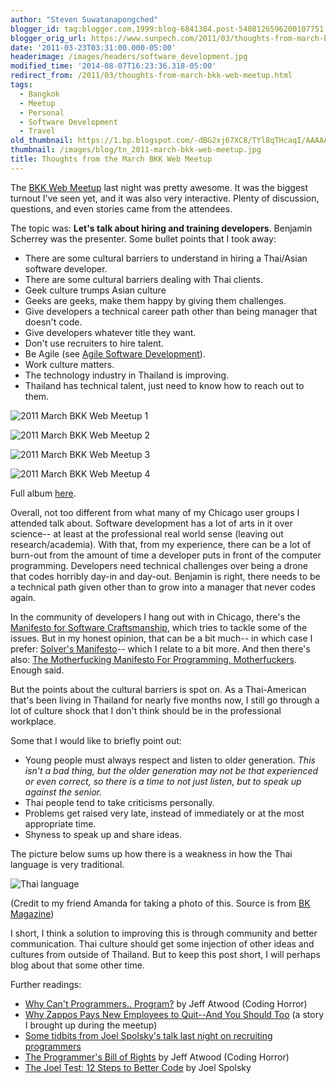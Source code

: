 ```yaml
---
author: "Steven Suwatanapongched"
blogger_id: tag:blogger.com,1999:blog-6841384.post-5408126596200107751
blogger_orig_url: https://www.sunpech.com/2011/03/thoughts-from-march-bkk-web-meetup.html
date: '2011-03-23T03:31:00.000-05:00'
headerimage: /images/headers/software_development.jpg
modified_time: '2014-08-07T16:23:36.318-05:00'
redirect_from: /2011/03/thoughts-from-march-bkk-web-meetup.html
tags:
  - Bangkok
  - Meetup  
  - Personal
  - Software Development
  - Travel
old_thumbnail: https://1.bp.blogspot.com/-dBG2xj67XC8/TYl8qTHcaqI/AAAAAAAAkOU/60YDaID1JPw/s800/IMG_5097.JPG
thumbnail: /images/blog/tn_2011-march-bkk-web-meetup.jpg
title: Thoughts from the March BKK Web Meetup
---
```



The [BKK Web Meetup](https://www.meetup.com/bkk-web/) last night was pretty awesome. It was the biggest turnout I've seen yet, and it was also very interactive. Plenty of discussion, questions, and even stories came from the attendees.

The topic was: **Let's talk about hiring and training developers**. Benjamin Scherrey was the presenter. Some bullet points that I took away:

* There are some cultural barriers to understand in hiring a Thai/Asian software developer.
* There are some cultural barriers dealing with Thai clients.
* Geek culture trumps Asian culture
* Geeks are geeks, make them happy by giving them challenges. 
* Give developers a technical career path other than being manager that doesn't code. 
* Give developers whatever title they want.
* Don't use recruiters to hire talent. 
* Be Agile (see [Agile Software Development](https://en.wikipedia.org/wiki/Agile_software_development)).
* Work culture matters.
* The technology industry in Thailand is improving.
* Thailand has technical talent, just need to know how to reach out to them.

![2011 March BKK Web Meetup 1](/images/blog/IMG_5097.jpg)

![2011 March BKK Web Meetup 2](/images/blog/IMG_5100.jpg)

![2011 March BKK Web Meetup 3](/images/blog/IMG_5101.jpg)

![2011 March BKK Web Meetup 4](/images/blog/IMG_5102.jpg)

Full album [here](https://photos.app.goo.gl/TjFoLTKoASuMMc6ZA).

Overall, not too different from what many of my Chicago user groups I attended talk about. Software development has a lot of arts in it over science-- at least at the professional real world sense (leaving out research/academia). With that, from my experience, there can be a lot of burn-out from the amount of time a developer puts in front of the computer programming. Developers need technical challenges over being a drone that codes horribly day-in and day-out. Benjamin is right, there needs to be a technical path given other than to grow into a manager that never codes again.

In the community of developers I hang out with in Chicago, there's the [Manifesto for Software Craftsmanship](https://manifesto.softwarecraftsmanship.org/), which tries to tackle some of the issues. But in my honest opinion, that can be a bit much-- in which case I prefer: [Solver's Manifesto](https://www.solversmanifesto.com/)-- which I relate to a bit more. And then there's also: [The Motherfucking Manifesto For Programming, Motherfuckers](https://programming-motherfucker.com/). Enough said.

But the points about the cultural barriers is spot on. As a Thai-American that's been living in Thailand for nearly five months now, I still go through a lot of culture shock that I don't think should be in the professional workplace.

Some that I would like to briefly point out:

* Young people must always respect and listen to older generation. *This isn't a bad thing, but the older generation may not be that experienced or even correct, so there is a time to not just listen, but to speak up against the senior.*
* Thai people tend to take criticisms personally.
* Problems get raised very late, instead of immediately or at the most appropriate time.
* Shyness to speak up and share ideas.

The picture below sums up how there is a weakness in how the Thai language is very traditional.

![Thai language](/images/blog/181615_686374807707_48601744_36609693_7906932_n.jpg)

(Credit to my friend Amanda for taking a photo of this. Source is from [BK Magazine](https://bk.asia-city.com/))

I short, I think a solution to improving this is through community and better communication. Thai culture should get some injection of other ideas and cultures from outside of Thailand. But to keep this post short, I will perhaps blog about that some other time.

Further readings:

* [Why Can't Programmers.. Program?](https://www.codinghorror.com/blog/2007/02/why-cant-programmers-program.html) by Jeff Atwood (Coding Horror)
* [Why Zappos Pays New Employees to Quit--And You Should Too](https://blogs.hbr.org/taylor/2008/05/why_zappos_pays_new_employees.html) (a story I brought up during the meetup)
* [Some tidbits from Joel Spolsky's talk last night on recruiting programmers](https://cdixon.posterous.com/some-tidbits-from-joel-spolskys-talk-last-nig)
* [The Programmer's Bill of Rights](https://www.codinghorror.com/blog/2006/08/the-programmers-bill-of-rights.html) by Jeff Atwood (Coding Horror)
* [The Joel Test: 12 Steps to Better Code](https://www.joelonsoftware.com/articles/fog0000000043.html) by Joel Spolsky
